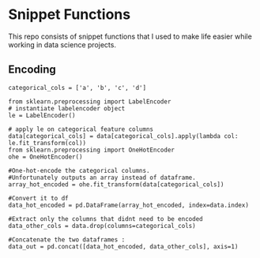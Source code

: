 # Snippet Functions

This repo consists of snippet functions that I used to make life easier while working in data science projects.


## Encoding
```
categorical_cols = ['a', 'b', 'c', 'd'] 

from sklearn.preprocessing import LabelEncoder
# instantiate labelencoder object
le = LabelEncoder()

# apply le on categorical feature columns
data[categorical_cols] = data[categorical_cols].apply(lambda col: le.fit_transform(col))    
from sklearn.preprocessing import OneHotEncoder
ohe = OneHotEncoder()

#One-hot-encode the categorical columns.
#Unfortunately outputs an array instead of dataframe.
array_hot_encoded = ohe.fit_transform(data[categorical_cols])

#Convert it to df
data_hot_encoded = pd.DataFrame(array_hot_encoded, index=data.index)

#Extract only the columns that didnt need to be encoded
data_other_cols = data.drop(columns=categorical_cols)

#Concatenate the two dataframes : 
data_out = pd.concat([data_hot_encoded, data_other_cols], axis=1)
```
